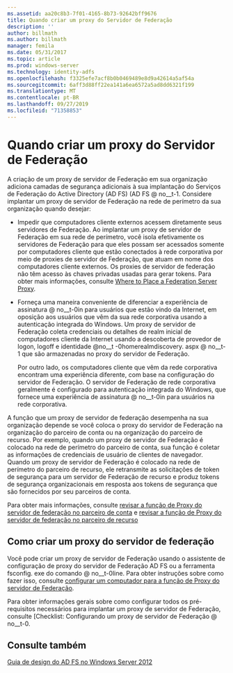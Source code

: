 ```yaml
---
ms.assetid: aa20c8b3-7f01-4165-8b73-92642bff9676
title: Quando criar um proxy do Servidor de Federação
description: ''
author: billmath
ms.author: billmath
manager: femila
ms.date: 05/31/2017
ms.topic: article
ms.prod: windows-server
ms.technology: identity-adfs
ms.openlocfilehash: f3325efe7acf8b0b0469489e8d9a42614a5af54a
ms.sourcegitcommit: 6aff3d88ff22ea141a6ea6572a5ad8dd6321f199
ms.translationtype: MT
ms.contentlocale: pt-BR
ms.lasthandoff: 09/27/2019
ms.locfileid: "71358853"
---
```

# <a name="when-to-create-a-federation-server-proxy"></a>Quando criar um proxy do Servidor de Federação

A criação de um proxy de servidor de Federação em sua organização adiciona camadas de segurança adicionais à sua implantação do Serviços de Federação do Active Directory (AD FS) \(AD FS @ no__t-1. Considere implantar um proxy de servidor de Federação na rede de perímetro da sua organização quando desejar:  
  
-   Impedir que computadores cliente externos acessem diretamente seus servidores de Federação. Ao implantar um proxy de servidor de Federação em sua rede de perímetro, você isola efetivamente os servidores de Federação para que eles possam ser acessados somente por computadores cliente que estão conectados à rede corporativa por meio de proxies de servidor de Federação, que atuam em nome dos computadores cliente externos. Os proxies de servidor de federação não têm acesso às chaves privadas usadas para gerar tokens. Para obter mais informações, consulte [Where to Place a Federation Server Proxy](Where-to-Place-a-Federation-Server-Proxy.md).  
  
-   Forneça uma maneira conveniente de diferenciar a experiência de assinatura @ no__t-0in para usuários que estão vindo da Internet, em oposição aos usuários que vêm da sua rede corporativa usando a autenticação integrada do Windows. Um proxy de servidor de Federação coleta credenciais ou detalhes de realm inicial de computadores cliente da Internet usando a descoberta de provedor de logon, logoff e identidade @no__t -0homerealmdiscovery. aspx @ no__t-1 que são armazenadas no proxy do servidor de Federação.  
  
    Por outro lado, os computadores cliente que vêm da rede corporativa encontram uma experiência diferente, com base na configuração do servidor de Federação. O servidor de Federação de rede corporativa geralmente é configurado para autenticação integrada do Windows, que fornece uma experiência de assinatura @ no__t-0in para usuários na rede corporativa.  
  
A função que um proxy de servidor de federação desempenha na sua organização depende se você coloca o proxy do servidor de Federação na organização do parceiro de conta ou na organização do parceiro de recurso. Por exemplo, quando um proxy de servidor de Federação é colocado na rede de perímetro do parceiro de conta, sua função é coletar as informações de credenciais de usuário de clientes de navegador. Quando um proxy de servidor de Federação é colocado na rede de perímetro do parceiro de recurso, ele retransmite as solicitações de token de segurança para um servidor de Federação de recurso e produz tokens de segurança organizacionais em resposta aos tokens de segurança que são fornecidos por seu parceiros de conta.  
  
Para obter mais informações, consulte [revisar a função de Proxy do servidor de federação no parceiro de conta](Review-the-Role-of-the-Federation-Server-Proxy-in-the-Account-Partner.md) e [revisar a função de Proxy do servidor de federação no parceiro de recurso](Review-the-Role-of-the-Federation-Server-Proxy-in-the-Resource-Partner.md)  
  
## <a name="how-to-create-a-federation-server-proxy"></a>Como criar um proxy do servidor de federação  
Você pode criar um proxy de servidor de Federação usando o assistente de configuração de proxy do servidor de Federação AD FS ou a ferramenta fsconfig. exe do comando @ no__t-0line. Para obter instruções sobre como fazer isso, consulte [configurar um computador para a função de Proxy do servidor de Federação](../../ad-fs/deployment/Configure-a-Computer-for-the-Federation-Server-Proxy-Role.md).  
  
Para obter informações gerais sobre como configurar todos os pré-requisitos necessários para implantar um proxy de servidor de Federação, consulte [Checklist: Configurando um proxy de servidor de Federação @ no__t-0.  
  
## <a name="see-also"></a>Consulte também
[Guia de design do AD FS no Windows Server 2012](AD-FS-Design-Guide-in-Windows-Server-2012.md)
